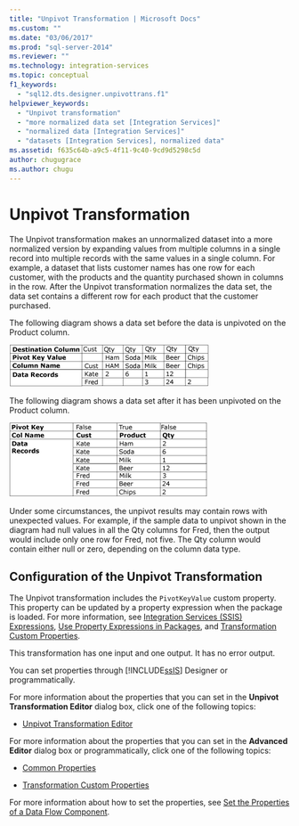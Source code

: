 ```yaml
---
title: "Unpivot Transformation | Microsoft Docs"
ms.custom: ""
ms.date: "03/06/2017"
ms.prod: "sql-server-2014"
ms.reviewer: ""
ms.technology: integration-services
ms.topic: conceptual
f1_keywords: 
  - "sql12.dts.designer.unpivottrans.f1"
helpviewer_keywords: 
  - "Unpivot transformation"
  - "more normalized data set [Integration Services]"
  - "normalized data [Integration Services]"
  - "datasets [Integration Services], normalized data"
ms.assetid: f635c64b-a9c5-4f11-9c40-9cd9d5298c5d
author: chugugrace
ms.author: chugu
---
```

# Unpivot Transformation
  The Unpivot transformation makes an unnormalized dataset into a more normalized version by expanding values from multiple columns in a single record into multiple records with the same values in a single column. For example, a dataset that lists customer names has one row for each customer, with the products and the quantity purchased shown in columns in the row. After the Unpivot transformation normalizes the data set, the data set contains a different row for each product that the customer purchased.  
  
 The following diagram shows a data set before the data is unpivoted on the Product column.  
  
 ![Dataset after it is unpivoted](../../media/mw-dts-18.gif "Dataset after it is unpivoted")  
  
 The following diagram shows a data set after it has been unpivoted on the Product column.  
  
 ![Dataset before it is unpivoted](../../media/mw-dts-17.gif "Dataset before it is unpivoted")  
  
 Under some circumstances, the unpivot results may contain rows with unexpected values. For example, if the sample data to unpivot shown in the diagram had null values in all the Qty columns for Fred, then the output would include only one row for Fred, not five. The Qty column would contain either null or zero, depending on the column data type.  
  
## Configuration of the Unpivot Transformation  
 The Unpivot transformation includes the `PivotKeyValue` custom property. This property can be updated by a property expression when the package is loaded. For more information, see [Integration Services &#40;SSIS&#41; Expressions](../../expressions/integration-services-ssis-expressions.md), [Use Property Expressions in Packages](../../expressions/use-property-expressions-in-packages.md), and [Transformation Custom Properties](transformation-custom-properties.md).  
  
 This transformation has one input and one output. It has no error output.  
  
 You can set properties through [!INCLUDE[ssIS](../../../includes/ssis-md.md)] Designer or programmatically.  
  
 For more information about the properties that you can set in the **Unpivot Transformation Editor** dialog box, click one of the following topics:  
  
-   [Unpivot Transformation Editor](../../unpivot-transformation-editor.md)  
  
 For more information about the properties that you can set in the **Advanced Editor** dialog box or programmatically, click one of the following topics:  
  
-   [Common Properties](../../common-properties.md)  
  
-   [Transformation Custom Properties](transformation-custom-properties.md)  
  
 For more information about how to set the properties, see [Set the Properties of a Data Flow Component](../set-the-properties-of-a-data-flow-component.md).  
  
  
